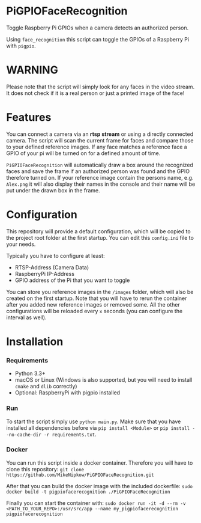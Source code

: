 # PiGPIOFaceRecognition
Toggle Raspberry Pi GPIOs when a camera detects an authorized person.

Using ``face_recognition`` this script can toggle the GPIOs of a Raspberry Pi with ``pigpio``.

# WARNING
Please note that the script will simply look for any faces in the video stream. It does not check if it is a real person or just a printed image of the face!

# Features
You can connect a camera via an __rtsp stream__ or using a directly connected camera. The script will scan the current frame for faces and compare those to your defined reference images. If any face matches a reference face a GPIO of your pi will be turned on for a defined amount of time.

``PiGPIOFaceRecognition`` will automatically draw a box around the recognized faces and save the frame if an authorized person was found and the GPIO therefore turned on. If your reference image contain the persons name, e.g. ``Alex.png`` it will also display their names in the console and their name will be put under the drawn box in the frame.

# Configuration
This repository will provide a default configuration, which will be copied to the project root folder at the first startup. You can edit this ``config.ini`` file to your needs.

Typically you have to configure at least:
- RTSP-Address (Camera Data)
- RaspberryPi IP-Address
- GPIO address of the Pi that you want to toggle

You can store you reference images in the ``/images`` folder, which will also be created on the first startup. Note that you will have to rerun the container after you added new reference images or removed some. All the other configurations will be reloaded every ``x`` seconds (you can configure the interval as well).

# Installation
### Requirements
- Python 3.3+
- macOS or Linux (Windows is also supported, but you will need to install ``cmake`` and ``dlib`` correctly)
- Optional: RaspberryPi with pigpio installed

### Run
To start the script simply use ``python main.py``. Make sure that you have installed all dependencies before via ``pip install <Module>`` or ``pip install --no-cache-dir -r requirements.txt``.

### Docker
You can run this script inside a docker container. Therefore you will have to clone this repository:
 ```git clone https://github.com/MikeNipkow/PiGPIOFaceRecognition.git```

After that you can build the docker image with the included dockerfile:
 ```sudo docker build -t pigpiofacerecognition ./PiGPIOFaceRecognition```

Finally you can start the container with:
 ```sudo docker run -it -d --rm -v <PATH_TO_YOUR_REPO>:/usr/src/app --name my_pigpiofacerecognition pigpiofacerecognition```

